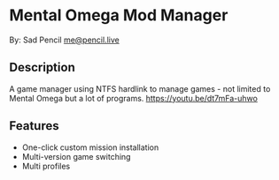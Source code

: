 # Mental Omega Mod Manager
By: Sad Pencil <me@pencil.live>

## Description
A game manager using NTFS hardlink to manage games - not limited to Mental Omega but a lot of programs.
https://youtu.be/dt7mFa-uhwo

## Features
- One-click custom mission installation
- Multi-version game switching
- Multi profiles